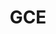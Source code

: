 ---
title: GCE
menu:
  product_pharmer_0.1.0-alpha.2:
    identifier: gce
    name: GCE
    parent: cloud
    weight: 10
left_menu: product_pharmer_0.1.0-alpha.2 
---